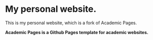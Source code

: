 # My personal website.

This is my personal website, which is a fork of Academic Pages. 

**Academic Pages is a Github Pages template for academic websites.**
